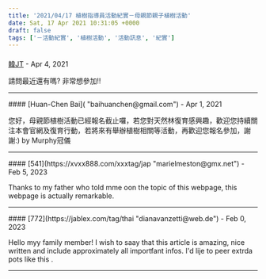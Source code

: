 ```yaml
---
title: '2021/04/17 植樹指導員活動紀實－母親節親子植樹活動'
date: Sat, 17 Apr 2021 10:31:05 +0000
draft: false
tags: ['－活動紀實', '植樹活動', '活動訊息', '紀實']
---
```



#### 
[韓JT]( "jthan991@gmail.com") - <time datetime="2021-04-22 10:23:29">Apr 4, 2021</time>

請問最近還有嗎? 非常想參加!!
<hr />
#### 
[Huan-Chen Bai]( "baihuanchen@gmail.com") - <time datetime="2021-04-26 12:00:03">Apr 1, 2021</time>

您好，母親節植樹活動已經報名截止囉，若您對天然林復育感興趣，歡迎您持續關注本會官網及復育行動，若將來有舉辦植樹相關等活動，再歡迎您報名參加，謝謝:) by Murphy冠儀
<hr />
#### 
[541](https://xvxx888.com/xxxtag/jap "marielmeston@gmx.net") - <time datetime="2023-02-17 04:29:11">Feb 5, 2023</time>

Thanks to my father who told mme oon the topic of this webpage, this webpage is actually remarkable.
<hr />
#### 
[772](https://jablex.com/tag/thai "dianavanzetti@web.de") - <time datetime="2023-02-19 03:27:10">Feb 0, 2023</time>

Hello myy family member! I wish to saay that this article is amazing, nice written and include approximately all importfant infos. I'd lije to peer extrda pots like this .
<hr />
